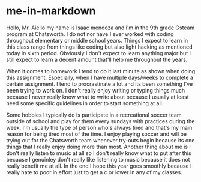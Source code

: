 # me-in-markdown


Hello, Mr. Aiello my name is Isaac mendoza and i'm in the 9th grade Gsteam program at Chatsworth. I do not nor have I ever worked with coding throughout elementary or middle school years. Things I expect to learn in this class range from things like coding but also light hacking as mentioned today in sixth period. Obviously I don't expect to learn anything major but I still expect to learn a decent amount that'll help me throughout the years.


When it comes to homework I tend to do it last minute as shown when doing this assignment. Especially, when I have multiple days/weeks to complete a certain assignment. I tend to procrastinate a lot and its been something I've been trying to work on. I don't really enjoy writing or typing things much because I never really know what to write about because I usually at least need some specific guidelines in order to start something at all. 


Some hobbies I typically do is participate in a recreational soccer team outside of school and play for them every sundays with practices during the week. I'm usually the type of person who's always tired and that's my main reason for being tired most of the time. I enjoy playing soccer and will be trying out for the Chatsworth team whenever try-outs begin because its one things that I really enjoy doing more than most. Another thing about me is I don't really listen to music at all so I don't really know what to put after this because I genuinley don't really like listening to music because it does not really benefit me at all. In the end I hope this year goes smoothly because I really hate to poor in effort just to get a c or lower in any of my classes.

